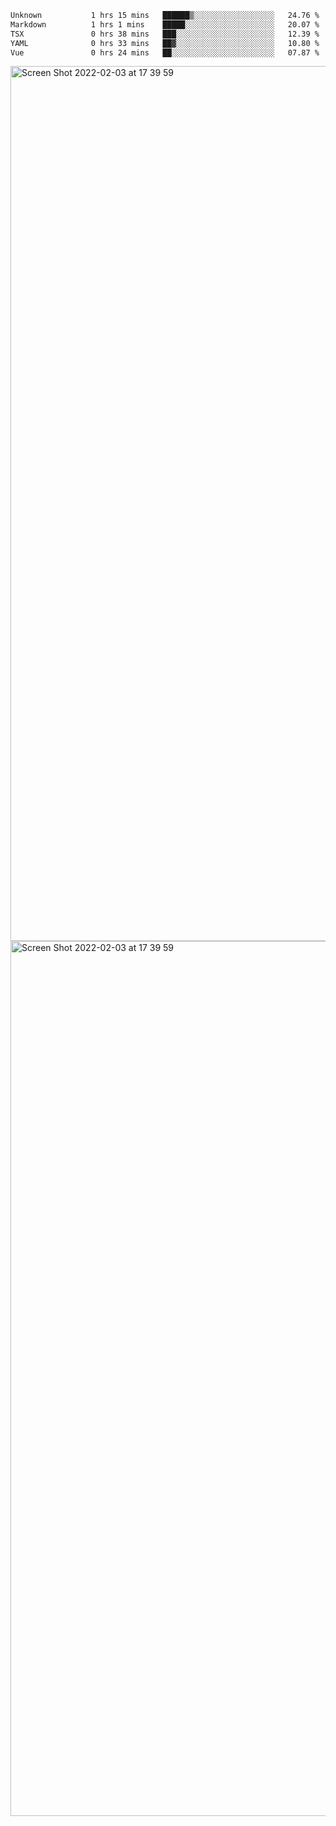 <!--START_SECTION:waka-->

```txt
Unknown           1 hrs 15 mins   ██████▒░░░░░░░░░░░░░░░░░░   24.76 %
Markdown          1 hrs 1 mins    █████░░░░░░░░░░░░░░░░░░░░   20.07 %
TSX               0 hrs 38 mins   ███░░░░░░░░░░░░░░░░░░░░░░   12.39 %
YAML              0 hrs 33 mins   ██▓░░░░░░░░░░░░░░░░░░░░░░   10.80 %
Vue               0 hrs 24 mins   ██░░░░░░░░░░░░░░░░░░░░░░░   07.87 %
```

<!--END_SECTION:waka-->

<img width="1400" alt="Screen Shot 2022-02-03 at 17 39 59" src="https://user-images.githubusercontent.com/45716542/152387304-f2b60485-53a6-4f4b-a818-5cefb1b0c0ae.png">
<img width="1400" alt="Screen Shot 2022-02-03 at 17 39 59" src="https://user-images.githubusercontent.com/45716542/152387273-ea5cdf21-2a45-44da-8bef-00c1763b1d42.png">
